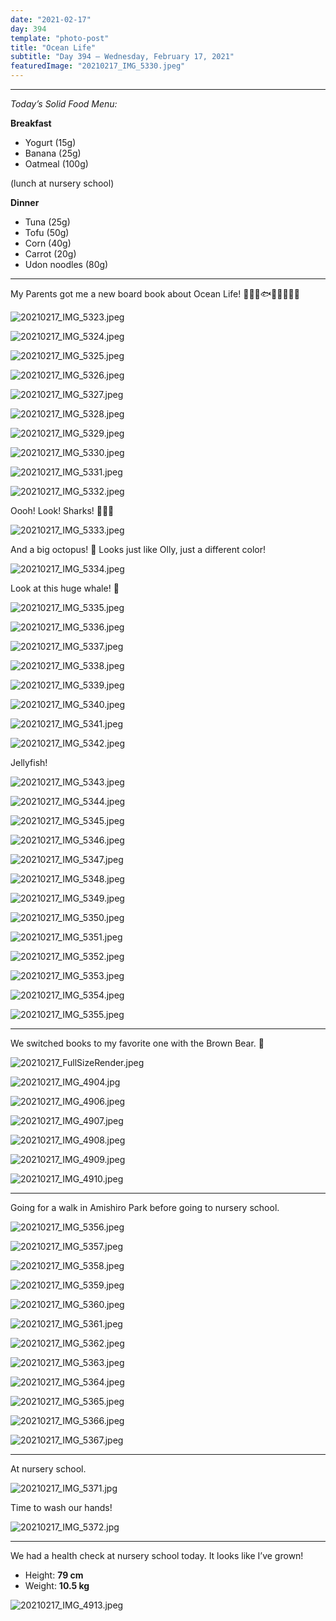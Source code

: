 ```yaml
---
date: "2021-02-17"
day: 394
template: "photo-post"
title: "Ocean Life"
subtitle: "Day 394 – Wednesday, February 17, 2021"
featuredImage: "20210217_IMG_5330.jpeg"
---
```


<hr />

_Today’s Solid Food Menu:_

**Breakfast**

- Yogurt (15g)
- Banana (25g)
- Oatmeal (100g)

(lunch at nursery school)

**Dinner**

- Tuna (25g)
- Tofu (50g)
- Corn (40g)
- Carrot (20g)
- Udon noodles (80g)

<hr />

My Parents got me a new board book about Ocean Life! 🐋🐳🐙🐟🐠🐡🦞🦈🦐

![20210217_IMG_5323.jpeg](20210217_IMG_5323.jpeg)

![20210217_IMG_5324.jpeg](20210217_IMG_5324.jpeg)

![20210217_IMG_5325.jpeg](20210217_IMG_5325.jpeg)

![20210217_IMG_5326.jpeg](20210217_IMG_5326.jpeg)

![20210217_IMG_5327.jpeg](20210217_IMG_5327.jpeg)

![20210217_IMG_5328.jpeg](20210217_IMG_5328.jpeg)

![20210217_IMG_5329.jpeg](20210217_IMG_5329.jpeg)

![20210217_IMG_5330.jpeg](20210217_IMG_5330.jpeg)

![20210217_IMG_5331.jpeg](20210217_IMG_5331.jpeg)

![20210217_IMG_5332.jpeg](20210217_IMG_5332.jpeg)

Oooh! Look! Sharks! 🦈🦈🦈

![20210217_IMG_5333.jpeg](20210217_IMG_5333.jpeg)

And a big octopus! 🐙 Looks just like Olly, just a different color!

![20210217_IMG_5334.jpeg](20210217_IMG_5334.jpeg)

Look at this huge whale! 🐋

![20210217_IMG_5335.jpeg](20210217_IMG_5335.jpeg)

![20210217_IMG_5336.jpeg](20210217_IMG_5336.jpeg)

![20210217_IMG_5337.jpeg](20210217_IMG_5337.jpeg)

![20210217_IMG_5338.jpeg](20210217_IMG_5338.jpeg)

![20210217_IMG_5339.jpeg](20210217_IMG_5339.jpeg)

![20210217_IMG_5340.jpeg](20210217_IMG_5340.jpeg)

![20210217_IMG_5341.jpeg](20210217_IMG_5341.jpeg)

![20210217_IMG_5342.jpeg](20210217_IMG_5342.jpeg)

Jellyfish!

![20210217_IMG_5343.jpeg](20210217_IMG_5343.jpeg)

![20210217_IMG_5344.jpeg](20210217_IMG_5344.jpeg)

![20210217_IMG_5345.jpeg](20210217_IMG_5345.jpeg)

![20210217_IMG_5346.jpeg](20210217_IMG_5346.jpeg)

![20210217_IMG_5347.jpeg](20210217_IMG_5347.jpeg)

![20210217_IMG_5348.jpeg](20210217_IMG_5348.jpeg)

![20210217_IMG_5349.jpeg](20210217_IMG_5349.jpeg)

![20210217_IMG_5350.jpeg](20210217_IMG_5350.jpeg)

![20210217_IMG_5351.jpeg](20210217_IMG_5351.jpeg)

![20210217_IMG_5352.jpeg](20210217_IMG_5352.jpeg)

![20210217_IMG_5353.jpeg](20210217_IMG_5353.jpeg)

![20210217_IMG_5354.jpeg](20210217_IMG_5354.jpeg)

![20210217_IMG_5355.jpeg](20210217_IMG_5355.jpeg)

<hr />

We switched books to my favorite one with the Brown Bear. 🐻

![20210217_FullSizeRender.jpeg](20210217_FullSizeRender.jpeg)

![20210217_IMG_4904.jpg](20210217_IMG_4904.jpg)

![20210217_IMG_4906.jpeg](20210217_IMG_4906.jpeg)

![20210217_IMG_4907.jpeg](20210217_IMG_4907.jpeg)

![20210217_IMG_4908.jpeg](20210217_IMG_4908.jpeg)

![20210217_IMG_4909.jpeg](20210217_IMG_4909.jpeg)

![20210217_IMG_4910.jpeg](20210217_IMG_4910.jpeg)

<hr />

Going for a walk in Amishiro Park before going to nursery school.

![20210217_IMG_5356.jpeg](20210217_IMG_5356.jpeg)

![20210217_IMG_5357.jpeg](20210217_IMG_5357.jpeg)

![20210217_IMG_5358.jpeg](20210217_IMG_5358.jpeg)

![20210217_IMG_5359.jpeg](20210217_IMG_5359.jpeg)

![20210217_IMG_5360.jpeg](20210217_IMG_5360.jpeg)

![20210217_IMG_5361.jpeg](20210217_IMG_5361.jpeg)

![20210217_IMG_5362.jpeg](20210217_IMG_5362.jpeg)

![20210217_IMG_5363.jpeg](20210217_IMG_5363.jpeg)

![20210217_IMG_5364.jpeg](20210217_IMG_5364.jpeg)

![20210217_IMG_5365.jpeg](20210217_IMG_5365.jpeg)

![20210217_IMG_5366.jpeg](20210217_IMG_5366.jpeg)

![20210217_IMG_5367.jpeg](20210217_IMG_5367.jpeg)

<hr />

At nursery school.

![20210217_IMG_5371.jpg](20210217_IMG_5371.jpg)

Time to wash our hands!

![20210217_IMG_5372.jpg](20210217_IMG_5372.jpg)

<hr />

We had a health check at nursery school today. It looks like I’ve grown!

- Height: **79 cm**
- Weight: **10.5 kg**


![20210217_IMG_4913.jpeg](20210217_IMG_4913.jpeg)
